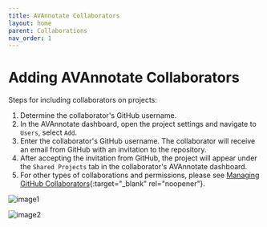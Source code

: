 ```yaml
---
title: AVAnnotate Collaborators
layout: home
parent: Collaborations
nav_order: 1
---
```


# Adding AVAnnotate Collaborators
Steps for including collaborators on projects:
1. Determine the collaborator's GitHub username.
3. In the AVAnnotate dashboard, open the project settings and navigate to `Users`, select `Add`.
4. Enter the collaborator's GitHub username. The collaborator will receive an email from GitHub with an invitation to the repository.
5. After accepting the invitation from GitHub, the project will appear under the `Shared Projects` tab in the collaborator's AVAnnotate dashboard.
6. For other types of collaborations and permissions, please see [Managing GitHub Collaborators](https://avannotate.github.io/documentation/pages/gh-collab/){:target="_blank" rel="noopener"}.

![image1](../../assets/addcollaboratorimage1.png)

![image2](../../assets/addcollaboratorimage2.png)
